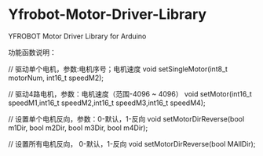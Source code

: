 # Yfrobot-Motor-Driver-Library
YFROBOT Motor Driver Library for Arduino

功能函数说明：

// 驱动单个电机，参数:电机序号；电机速度
void setSingleMotor(int8_t motorNum, int16_t speedM2);  

// 驱动4路电机，参数：电机速度（范围-4096 ~ 4096）
void setMotor(int16_t speedM1,int16_t speedM2,int16_t speedM3,int16_t speedM4);

// 设置单个电机反向，参数：0-默认，1-反向
void setMotorDirReverse(bool m1Dir, bool m2Dir, bool m3Dir, bool m4Dir);

// 设置所有电机反向， 0-默认，1-反向
void setMotorDirReverse(bool MAllDir);

